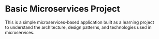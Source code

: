 # Basic Microservices Project

This is a simple microservices-based application built as a learning project to understand the architecture, design patterns, and technologies used in microservices.
